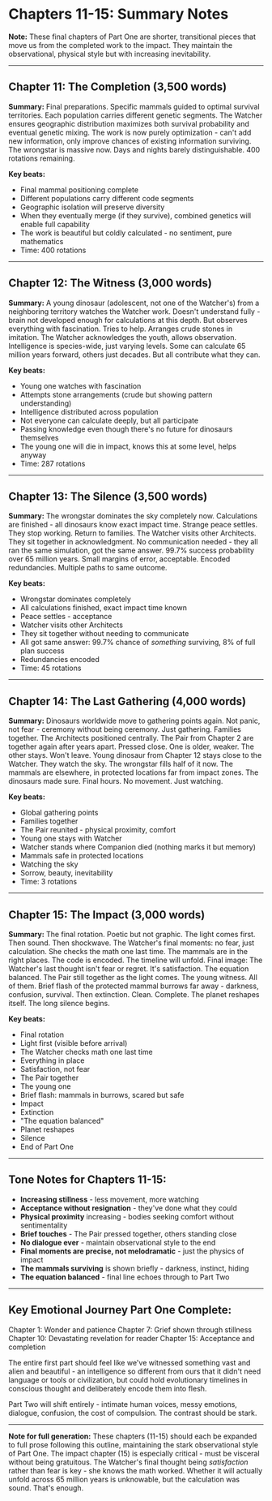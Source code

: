 # Chapters 11-15: Summary Notes

**Note:** These final chapters of Part One are shorter, transitional pieces that move us from the completed work to the impact. They maintain the observational, physical style but with increasing inevitability.

---

## Chapter 11: The Completion (3,500 words)

**Summary:** Final preparations. Specific mammals guided to optimal survival territories. Each population carries different genetic segments. The Watcher ensures geographic distribution maximizes both survival probability and eventual genetic mixing. The work is now purely optimization - can't add new information, only improve chances of existing information surviving. The wrongstar is massive now. Days and nights barely distinguishable. 400 rotations remaining.

**Key beats:**
- Final mammal positioning complete
- Different populations carry different code segments
- Geographic isolation will preserve diversity
- When they eventually merge (if they survive), combined genetics will enable full capability
- The work is beautiful but coldly calculated - no sentiment, pure mathematics
- Time: 400 rotations

---

## Chapter 12: The Witness (3,000 words)

**Summary:** A young dinosaur (adolescent, not one of the Watcher's) from a neighboring territory watches the Watcher work. Doesn't understand fully - brain not developed enough for calculations at this depth. But observes everything with fascination. Tries to help. Arranges crude stones in imitation. The Watcher acknowledges the youth, allows observation. Intelligence is species-wide, just varying levels. Some can calculate 65 million years forward, others just decades. But all contribute what they can.

**Key beats:**
- Young one watches with fascination
- Attempts stone arrangements (crude but showing pattern understanding)
- Intelligence distributed across population
- Not everyone can calculate deeply, but all participate
- Passing knowledge even though there's no future for dinosaurs themselves
- The young one will die in impact, knows this at some level, helps anyway
- Time: 287 rotations

---

## Chapter 13: The Silence (3,500 words)

**Summary:** The wrongstar dominates the sky completely now. Calculations are finished - all dinosaurs know exact impact time. Strange peace settles. They stop working. Return to families. The Watcher visits other Architects. They sit together in acknowledgment. No communication needed - they all ran the same simulation, got the same answer. 99.7% success probability over 65 million years. Small margins of error, acceptable. Encoded redundancies. Multiple paths to same outcome.

**Key beats:**
- Wrongstar dominates completely
- All calculations finished, exact impact time known
- Peace settles - acceptance
- Watcher visits other Architects
- They sit together without needing to communicate
- All got same answer: 99.7% chance of *something* surviving, 8% of full plan success
- Redundancies encoded
- Time: 45 rotations

---

## Chapter 14: The Last Gathering (4,000 words)

**Summary:** Dinosaurs worldwide move to gathering points again. Not panic, not fear - ceremony without being ceremony. Just gathering. Families together. The Architects positioned centrally. The Pair from Chapter 2 are together again after years apart. Pressed close. One is older, weaker. The other stays. Won't leave. Young dinosaur from Chapter 12 stays close to the Watcher. They watch the sky. The wrongstar fills half of it now. The mammals are elsewhere, in protected locations far from impact zones. The dinosaurs made sure. Final hours. No movement. Just watching.

**Key beats:**
- Global gathering points
- Families together
- The Pair reunited - physical proximity, comfort
- Young one stays with Watcher
- Watcher stands where Companion died (nothing marks it but memory)
- Mammals safe in protected locations
- Watching the sky
- Sorrow, beauty, inevitability
- Time: 3 rotations

---

## Chapter 15: The Impact (3,000 words)

**Summary:** The final rotation. Poetic but not graphic. The light comes first. Then sound. Then shockwave. The Watcher's final moments: no fear, just calculation. She checks the math one last time. The mammals are in the right places. The code is encoded. The timeline will unfold. Final image: The Watcher's last thought isn't fear or regret. It's satisfaction. The equation balanced. The Pair still together as the light comes. The young witness. All of them. Brief flash of the protected mammal burrows far away - darkness, confusion, survival. Then extinction. Clean. Complete. The planet reshapes itself. The long silence begins.

**Key beats:**
- Final rotation
- Light first (visible before arrival)
- The Watcher checks math one last time
- Everything in place
- Satisfaction, not fear
- The Pair together
- The young one
- Brief flash: mammals in burrows, scared but safe
- Impact
- Extinction
- "The equation balanced"
- Planet reshapes
- Silence
- End of Part One

---

## Tone Notes for Chapters 11-15:

- **Increasing stillness** - less movement, more watching
- **Acceptance without resignation** - they've done what they could
- **Physical proximity** increasing - bodies seeking comfort without sentimentality
- **Brief touches** - The Pair pressed together, others standing close
- **No dialogue ever** - maintain observational style to the end
- **Final moments are precise, not melodramatic** - just the physics of impact
- **The mammals surviving** is shown briefly - darkness, instinct, hiding
- **The equation balanced** - final line echoes through to Part Two

---

## Key Emotional Journey Part One Complete:

Chapter 1: Wonder and patience
Chapter 7: Grief shown through stillness
Chapter 10: Devastating revelation for reader
Chapter 15: Acceptance and completion

The entire first part should feel like we've witnessed something vast and alien and beautiful - an intelligence so different from ours that it didn't need language or tools or civilization, but could hold evolutionary timelines in conscious thought and deliberately encode them into flesh.

Part Two will shift entirely - intimate human voices, messy emotions, dialogue, confusion, the cost of compulsion. The contrast should be stark.

---

**Note for full generation:** These chapters (11-15) should each be expanded to full prose following this outline, maintaining the stark observational style of Part One. The impact chapter (15) is especially critical - must be visceral without being gratuitous. The Watcher's final thought being *satisfaction* rather than fear is key - she knows the math worked. Whether it will actually unfold across 65 million years is unknowable, but the calculation was sound. That's enough.
